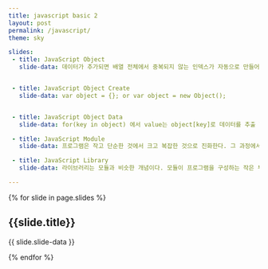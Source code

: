 ```yaml
---
title: javascript basic 2
layout: post
permalink: /javascript/
theme: sky

slides:
 - title: JavaScript Object
   slide-data: 데이터가 추가되면 배열 전체에서 중복되지 않는 인덱스가 자동으로 만들어져서 추가된 데이터에 대한 식별자가 된다. 이 인덱스를 이용해서 데이터를 가져오게 되는 것이다. 만약 인덱스로 문자를 사용하고 싶다면 객체(dictionary)를 사용해야 한다. 다른 언어에서는 연관배열(associative array) 또는 맵( map), 딕셔너리(Dictionary)라는 데이터 타입이 객체에 해당한다. Hash Map도 비슷한 원리 이다.


 - title: JavaScript Object Create
   slide-data: var object = {}; or var object = new Object();


 - title: JavaScript Object Data
   slide-data: for(key in object) 에서 value는 object[key]로 데이터를 추출 할 수가 있다.

 - title: JavaScript Module
   slide-data: 프로그램은 작고 단순한 것에서 크고 복잡한 것으로 진화한다. 그 과정에서 코드의 재활용성을 높이고, 유지보수를 쉽게 할 수 있는 다양한 기법들이 사용된다. 그 중의 하나가 코드를 여러개의 파일로 분리하는 것이다.  - 자주 사용되는 코드를 별도의 파일로 만들어서 필요할 때마다 재활용할 수 있다.  - 코드를 개선하면 이를 사용하고 있는 모든 애플리케이션의 동작이 개선된다.  - 코드 수정 시에 필요한 로직을 빠르게 찾을 수 있다.  - 필요한 로직만을 로드해서 메모리의 낭비를 줄일 수 있다.

 - title: JavaScript Library
   slide-data: 라이브러리는 모듈과 비슷한 개념이다. 모듈이 프로그램을 구성하는 작은 부품으로서의 로직을 의미한다면 라이브러리는 자주 사용되는 로직을 재사용하기 편리하도록 잘 정리한 일련의 코드들의 집합을 의미.

---
```


{% for slide in page.slides %}

<section data-background="{% if slide.background %}{{slide.background}}{% else %}{{page.background}}{% endif %}"><h1>{{slide.title}}</h1>{{ slide.slide-data }}</section>

{% endfor %}
